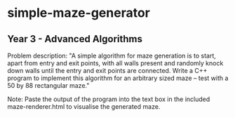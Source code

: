 # simple-maze-generator
## Year 3 - Advanced Algorithms

Problem description: "A simple algorithm for maze generation is to start, apart from entry and exit points, with all walls present and randomly knock down walls until the entry and exit points are connected. Write a C++ program to implement this algorithm for an arbitrary sized maze – test with a 50 by 88 rectangular maze."

Note: Paste the output of the program into the text box in the included maze-renderer.html to visualise the generated maze.
